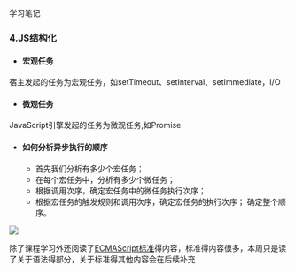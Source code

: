 学习笔记

### 4.JS结构化
* #### 宏观任务
宿主发起的任务为宏观任务，如setTimeout、setInterval、setImmediate，I/O
* #### 微观任务
JavaScript引擎发起的任务为微观任务,如Promise

* #### 如何分析异步执行的顺序
	* 首先我们分析有多少个宏任务；
	* 在每个宏任务中，分析有多少个微任务；
	* 根据调用次序，确定宏任务中的微任务执行次序；
	* 根据宏任务的触发规则和调用次序，确定宏任务的执行次序；
确定整个顺序。

![](C:\geek\Frontend-02-Template\week03\img\task.png)

除了课程学习外还阅读了[ECMAScript标准](https://www.ecma-international.org/ecma-262/11.0/index.html)得内容，标准得内容很多，本周只是读了关于语法得部分，关于标准得其他内容会在后续补充